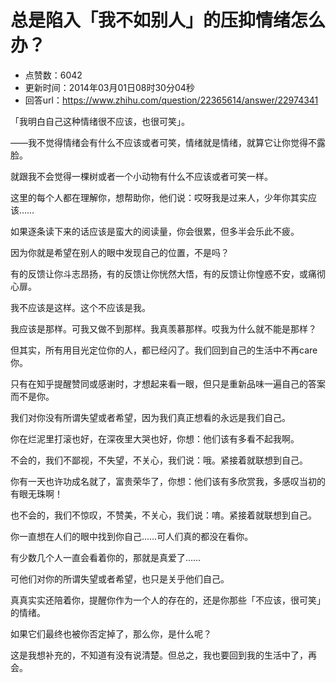 # 总是陷入「我不如别人」的压抑情绪怎么办？
- 点赞数：6042
- 更新时间：2014年03月01日08时30分04秒
- 回答url：https://www.zhihu.com/question/22365614/answer/22974341
<body>
 <p data-pid="Q1hItCuB">「我明白自己这种情绪很不应该，也很可笑」。</p>
 <p data-pid="YCfb1b6r">——我不觉得情绪会有什么不应该或者可笑，情绪就是情绪，就算它让你觉得不露脸。</p>
 <p data-pid="OooISoVA">就跟我不会觉得一棵树或者一个小动物有什么不应该或者可笑一样。</p>
 <p data-pid="6EanAhaC">这里的每个人都在理解你，想帮助你，他们说：哎呀我是过来人，少年你其实应该……</p>
 <p data-pid="JuibSxjQ">如果逐条读下来的话应该是蛮大的阅读量，你会很累，但多半会乐此不疲。</p>
 <p data-pid="6POHQb9c">因为你就是希望在别人的眼中发现自己的位置，不是吗？</p>
 <p data-pid="LjQuPbRZ">有的反馈让你斗志昂扬，有的反馈让你恍然大悟，有的反馈让你惶惑不安，或痛彻心扉。</p>
 <p data-pid="ajo6-Zzw">我不应该是这样。这个不应该是我。</p>
 <p data-pid="sRnSyOOd">我应该是那样。可我又做不到那样。我真羡慕那样。哎我为什么就不能是那样？</p>
 <p data-pid="7JSZ6tTh">但其实，所有用目光定位你的人，都已经闪了。我们回到自己的生活中不再care你。</p>
 <p data-pid="0GRWt4nr">只有在知乎提醒赞同或感谢时，才想起来看一眼，但只是重新品味一遍自己的答案而不是你。</p>
 <p data-pid="ogLfi0Xl">我们对你没有所谓失望或者希望，因为我们真正想看的永远是我们自己。</p>
 <p data-pid="I6gdg13h">你在烂泥里打滚也好，在深夜里大哭也好，你想：他们该有多看不起我啊。</p>
 <p data-pid="vC2IKlqH">不会的，我们不鄙视，不失望，不关心，我们说：哦。紧接着就联想到自己。</p>
 <p data-pid="v9UQrxQ0">你有一天也许功成名就了，富贵荣华了，你想：他们该有多欣赏我，多感叹当初的有眼无珠啊！</p>
 <p data-pid="F_21hq-b">也不会的，我们不惊叹，不赞美，不关心，我们说：唷。紧接着就联想到自己。</p>
 <p data-pid="pJoSkqKy">你一直想在人们的眼中找到你自己……可人们真的都没在看你。</p>
 <p data-pid="sj7BWEFW">有少数几个人一直会看着你的，那就是真爱了……</p>
 <p data-pid="GvEyuXLD">可他们对你的所谓失望或者希望，也只是关乎他们自己。</p>
 <p data-pid="WIYVyWZN">真真实实还陪着你，提醒你作为一个人的存在的，还是你那些「不应该，很可笑」的情绪。</p>
 <p data-pid="PJC3eEnr">如果它们最终也被你否定掉了，那么你，是什么呢？</p>
 <p data-pid="2zjA0ZtO">这是我想补充的，不知道有没有说清楚。但总之，我也要回到我的生活中了，再会。</p>
</body>